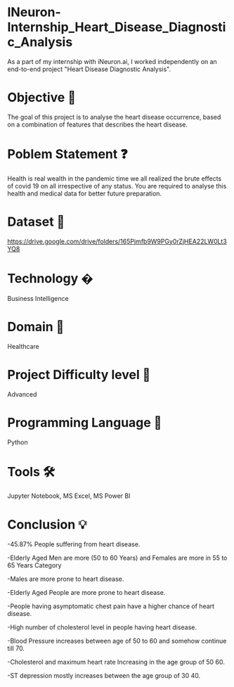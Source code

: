 # INeuron-Internship_Heart_Disease_Diagnostic_Analysis
As a part of my internship with iNeuron.ai, I worked independently on an end-to-end project "Heart Disease Diagnostic Analysis".
# Objective 🎯
The goal of this project is to analyse the heart disease occurrence, based on a combination of features that describes the heart disease.

# Poblem Statement ❓
Health is real wealth in the pandemic time we all realized the brute effects of covid 19 on all irrespective of any status. You are required to analyse this health and medical data for better future preparation.

# Dataset 📀
https://drive.google.com/drive/folders/165Pjmfb9W9PGy0rZjHEA22LW0Lt3YQ8

# Technology �
Business Intelligence

# Domain 🏥
Healthcare

# Project Difficulty level 🥇
Advanced

# Programming Language 🐍
Python

# Tools 🛠
Jupyter Notebook, MS Excel, MS Power BI

# Conclusion 💡
-45.87% People suffering from heart disease.

-Elderly Aged Men are more (50 to 60 Years) and Females are more in 55 to 65 Years Category

-Males are more prone to heart disease.

-Elderly Aged People are more prone to heart disease.

-People having asymptomatic chest pain have a higher chance of heart disease.

-High number of cholesterol level in people having heart disease.

-Blood Pressure increases between age of 50 to 60 and somehow continue till 70.

-Cholesterol and maximum heart rate Increasing in the age group of 50 60.

-ST depression mostly increases between the age group of 30 40.

